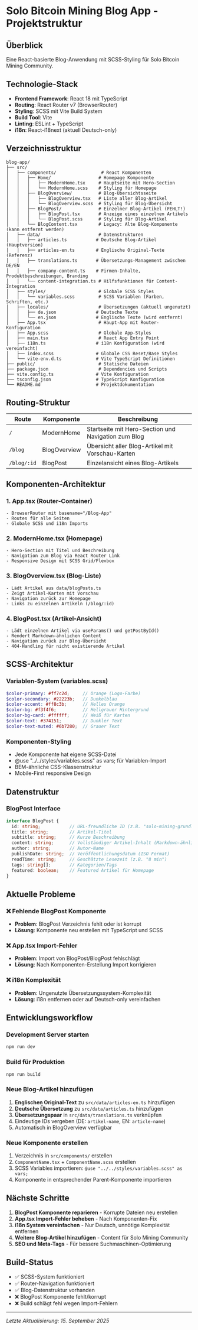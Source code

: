 # Solo Bitcoin Mining Blog App - Projektstruktur

## Überblick
Eine React-basierte Blog-Anwendung mit SCSS-Styling für Solo Bitcoin Mining Community.

## Technologie-Stack
- **Frontend Framework**: React 18 mit TypeScript
- **Routing**: React Router v7 (BrowserRouter)
- **Styling**: SCSS mit Vite Build System
- **Build Tool**: Vite
- **Linting**: ESLint + TypeScript
- **i18n**: React-i18next (aktuell Deutsch-only)

## Verzeichnisstruktur

```
blog-app/
├── src/
│   ├── components/                 # React Komponenten
│   │   ├── Home/                  # Homepage Komponente
│   │   │   ├── ModernHome.tsx     # Hauptseite mit Hero-Section
│   │   │   └── ModernHome.scss    # Styling für Homepage
│   │   ├── BlogOverview/          # Blog-Übersichtsseite
│   │   │   ├── BlogOverview.tsx   # Liste aller Blog-Artikel
│   │   │   └── BlogOverview.scss  # Styling für Blog-Übersicht
│   │   ├── BlogPost/              # Einzelner Blog-Artikel (FEHLT!)
│   │   │   ├── BlogPost.tsx       # Anzeige eines einzelnen Artikels
│   │   │   └── BlogPost.scss      # Styling für Blog-Artikel
│   │   └── BlogContent.tsx        # Legacy: Alte Blog-Komponente (kann entfernt werden)
│   ├── data/                      # Datenstrukturen
│   │   ├── articles.ts           # Deutsche Blog-Artikel (Hauptversion)
│   │   ├── articles-en.ts        # Englische Original-Texte (Referenz)
│   │   ├── translations.ts       # Übersetzungs-Management zwischen DE/EN
│   │   ├── company-content.ts    # Firmen-Inhalte, Produktbeschreibungen, Branding
│   │   └── content-integration.ts # Hilfsfunktionen für Content-Integration
│   ├── styles/                    # Globale SCSS Styles
│   │   └── variables.scss         # SCSS Variablen (Farben, Schriften, etc.)
│   ├── locales/                   # Übersetzungen (aktuell ungenutzt)
│   │   ├── de.json               # Deutsche Texte
│   │   └── en.json               # Englische Texte (wird entfernt)
│   ├── App.tsx                    # Haupt-App mit Router-Konfiguration
│   ├── App.scss                   # Globale App-Styles
│   ├── main.tsx                   # React App Entry Point
│   ├── i18n.ts                   # i18n Konfiguration (wird vereinfacht)
│   ├── index.scss                # Globale CSS Reset/Base Styles
│   └── vite-env.d.ts             # Vite TypeScript Definitionen
├── public/                        # Statische Dateien
├── package.json                   # Dependencies und Scripts
├── vite.config.ts                # Vite Konfiguration
├── tsconfig.json                 # TypeScript Konfiguration
└── README.md                     # Projektdokumentation
```

## Routing-Struktur

| Route | Komponente | Beschreibung |
|-------|------------|--------------|
| `/` | ModernHome | Startseite mit Hero-Section und Navigation zum Blog |
| `/blog` | BlogOverview | Übersicht aller Blog-Artikel mit Vorschau-Karten |
| `/blog/:id` | BlogPost | Einzelansicht eines Blog-Artikels |

## Komponenten-Architektur

### 1. App.tsx (Router-Container)
```tsx
- BrowserRouter mit basename="/Blog-App"
- Routes für alle Seiten
- Globale SCSS und i18n Imports
```

### 2. ModernHome.tsx (Homepage)
```tsx
- Hero-Section mit Titel und Beschreibung
- Navigation zum Blog via React Router Link
- Responsive Design mit SCSS Grid/Flexbox
```

### 3. BlogOverview.tsx (Blog-Liste)
```tsx
- Lädt Artikel aus data/blogPosts.ts
- Zeigt Artikel-Karten mit Vorschau
- Navigation zurück zur Homepage
- Links zu einzelnen Artikeln (/blog/:id)
```

### 4. BlogPost.tsx (Artikel-Ansicht)
```tsx
- Lädt einzelnen Artikel via useParams() und getPostById()
- Rendert Markdown-ähnlichen Content
- Navigation zurück zur Blog-Übersicht
- 404-Handling für nicht existierende Artikel
```

## SCSS-Architektur

### Variablen-System (variables.scss)
```scss
$color-primary: #ff7c2d;     // Orange (Logo-Farbe)
$color-secondary: #22223b;   // Dunkelblau
$color-accent: #ff8c3b;      // Helles Orange
$color-bg: #f3f4f6;          // Hellgrauer Hintergrund
$color-bg-card: #ffffff;     // Weiß für Karten
$color-text: #374151;        // Dunkler Text
$color-text-muted: #6b7280;  // Grauer Text
```

### Komponenten-Styling
- Jede Komponente hat eigene SCSS-Datei
- @use "../../styles/variables.scss" as vars; für Variablen-Import
- BEM-ähnliche CSS-Klassenstruktur
- Mobile-First responsive Design

## Datenstruktur

### BlogPost Interface
```typescript
interface BlogPost {
  id: string;           // URL-freundliche ID (z.B. "solo-mining-grundlagen")
  title: string;        // Artikel-Titel
  subtitle: string;     // Kurze Beschreibung
  content: string;      // Vollständiger Artikel-Inhalt (Markdown-ähnlich)
  author: string;       // Autor-Name
  publishDate: string;  // Veröffentlichungsdatum (ISO Format)
  readTime: string;     // Geschätzte Lesezeit (z.B. "8 min")
  tags: string[];       // Kategorien/Tags
  featured: boolean;    // Featured Artikel für Homepage
}
```

## Aktuelle Probleme

### ❌ Fehlende BlogPost Komponente
- **Problem**: BlogPost Verzeichnis fehlt oder ist korrupt
- **Lösung**: Komponente neu erstellen mit TypeScript und SCSS

### ❌ App.tsx Import-Fehler
- **Problem**: Import von BlogPost/BlogPost fehlschlägt
- **Lösung**: Nach Komponenten-Erstellung Import korrigieren

### ❌ i18n Komplexität
- **Problem**: Ungenutzte Übersetzungssystem-Komplexität
- **Lösung**: i18n entfernen oder auf Deutsch-only vereinfachen

## Entwicklungsworkflow

### Development Server starten
```bash
npm run dev
```

### Build für Produktion
```bash
npm run build
```

### Neue Blog-Artikel hinzufügen
1. **Englischen Original-Text** zu `src/data/articles-en.ts` hinzufügen
2. **Deutsche Übersetzung** zu `src/data/articles.ts` hinzufügen  
3. **Übersetzungspaar** in `src/data/translations.ts` verknüpfen
4. Eindeutige IDs vergeben (DE: `artikel-name`, EN: `article-name`)
5. Automatisch in BlogOverview verfügbar

### Neue Komponente erstellen
1. Verzeichnis in `src/components/` erstellen
2. `ComponentName.tsx` + `ComponentName.scss` erstellen
3. SCSS Variables importieren: `@use "../../styles/variables.scss" as vars;`
4. Komponente in entsprechender Parent-Komponente importieren

## Nächste Schritte

1. **BlogPost Komponente reparieren** - Korrupte Dateien neu erstellen
2. **App.tsx Import-Fehler beheben** - Nach Komponenten-Fix
3. **i18n System vereinfachen** - Nur Deutsch, unnötige Komplexität entfernen
4. **Weitere Blog-Artikel hinzufügen** - Content für Solo Mining Community
5. **SEO und Meta-Tags** - Für bessere Suchmaschinen-Optimierung

## Build-Status
- ✅ SCSS-System funktioniert
- ✅ Router-Navigation funktioniert  
- ✅ Blog-Datenstruktur vorhanden
- ❌ BlogPost Komponente fehlt/korrupt
- ❌ Build schlägt fehl wegen Import-Fehlern

---

*Letzte Aktualisierung: 15. September 2025*